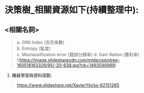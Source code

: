 # 決策樹_相關資源如下(持續整理中):
## <相關名詞>
> a. GINI Index (吉尼係數)  
> b. Entropy (亂度)  
> c. Misclassification error (錯誤分類率)
> d. Gain Ration (獲利率)  
> !(https://image.slidesharecdn.com/mldecisiontree-160518163328/95/-20-638.jpg?cb=1463590969)
  
1. 機器學習與資料探勘: 
> https://www.slideshare.net/XavierYin/ss-62151265
